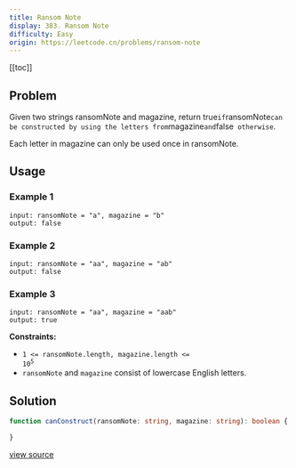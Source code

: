 ```yaml
---
title: Ransom Note
display: 383. Ransom Note
difficulty: Easy
origin: https://leetcode.cn/problems/ransom-note
---
```


[[toc]]

## Problem

Given two strings ransomNote and magazine, return true` if `ransomNote` can be constructed by using the letters from `magazine` and `false` otherwise`.

Each letter in magazine can only be used once in ransomNote.

## Usage

### Example 1

```
input: ransomNote = "a", magazine = "b"
output: false
```
### Example 2

```
input: ransomNote = "aa", magazine = "ab"
output: false
```

### Example 3

```
input: ransomNote = "aa", magazine = "aab"
output: true
```

**Constraints:**

- <code>1 &lt;= ransomNote.length, magazine.length &lt;= 10<sup>5</sup></code>
- <code>ransomNote</code> and <code>magazine</code> consist of lowercase English letters.


## Solution

```ts
function canConstruct(ransomNote: string, magazine: string): boolean {

}
```

[view source](https://leetcode.cn/problems/ransom-note)
